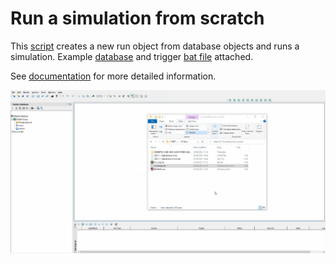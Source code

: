 # Run a simulation from scratch
This [script](EX_script.rb) creates a new run object from database objects and runs a simulation. Example [database](database.zip) and trigger [bat file](exchange.bat) attached.

See [documentation](DOCUMENTATION.md) for more detailed information.

![](gif001.gif)